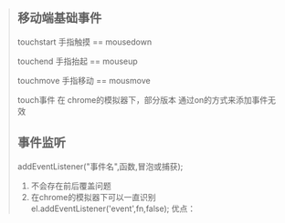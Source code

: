 >## 移动端基础事件
>    touchstart 手指触摸 == mousedown 
>
>	touchend 手指抬起 == mouseup
>
>	touchmove 手指移动 == mousmove
>		
>	touch事件  在 chrome的模拟器下，部分版本 通过on的方式来添加事件无效
>
>## 事件监听
>addEventListener("事件名",函数,冒泡或捕获);
> 1. 不会存在前后覆盖问题
> 2. 在chrome的模拟器下可以一直识别
el.addEventListener('event',fn,false);
> 优点：
